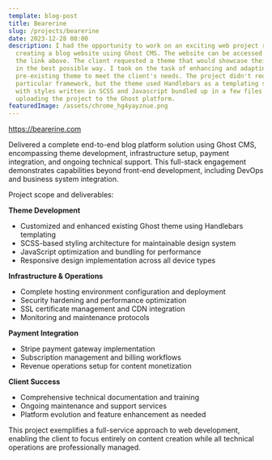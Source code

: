 ```yaml
---
template: blog-post
title: Bearerine
slug: /projects/bearerine
date: 2023-12-28 00:00
description: I had the opportunity to work on an exciting web project recently,
  creating a blog website using Ghost CMS. The website can be accessed through
  the link above. The client requested a theme that would showcase their content
  in the best possible way. I took on the task of enhancing and adapting a
  pre-existing theme to meet the client's needs. The project didn't require any
  particular framework, but the theme used Handlebars as a templating system
  with styles written in SCSS and Javascript bundled up in a few files before
  uploading the project to the Ghost platform.
featuredImage: /assets/chrome_hg4yayznue.png
---
```

<https://bearerine.com>

Delivered a complete end-to-end blog platform solution using Ghost CMS, encompassing theme development, infrastructure setup, payment integration, and ongoing technical support. This full-stack engagement demonstrates capabilities beyond front-end development, including DevOps and business system integration.

Project scope and deliverables:

**Theme Development**
- Customized and enhanced existing Ghost theme using Handlebars templating
- SCSS-based styling architecture for maintainable design system
- JavaScript optimization and bundling for performance
- Responsive design implementation across all device types

**Infrastructure & Operations**
- Complete hosting environment configuration and deployment
- Security hardening and performance optimization
- SSL certificate management and CDN integration
- Monitoring and maintenance protocols

**Payment Integration**
- Stripe payment gateway implementation
- Subscription management and billing workflows
- Revenue operations setup for content monetization

**Client Success**
- Comprehensive technical documentation and training
- Ongoing maintenance and support services
- Platform evolution and feature enhancement as needed

This project exemplifies a full-service approach to web development, enabling the client to focus entirely on content creation while all technical operations are professionally managed.
